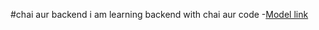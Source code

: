 #chai aur backend
i am learning backend with chai aur code 
-[Model link](https://www.youtube.com/redirect?event=video_description&redir_token=QUFFLUhqa2Z0ck41dWxQS3Z6Nk9KeGFjbmdYcXJjdC14QXxBQ3Jtc0trSmtvWlVBeE80S1N5NHUxcVNfUmpZb2JYSF9zdXpHR2NMWmxPUHhJYWZiOGpMV05pRWdoQlJ3bXM5cHRuS0RMOFN1TmItYUlXTVh0dzZzNzFMOFZDX05pZWx4SHBXRFB2dG01TDhqaV9TTEdVYTNQSQ&q=https%3A%2F%2Fapp.eraser.io%2Fworkspace%2FYtPqZ1VogxGy1jzIDkzj%3Forigin%3Dshare&v=9B4CvtzXRpc)